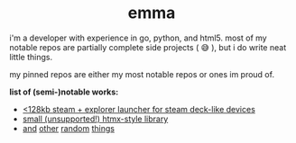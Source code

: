 <h1 align="center">
  <span>emma</span>
</h1>

i'm a developer with experience in go, python, and html5. most of my notable repos are partially complete side projects ( :sweat_smile: ), but i do write neat little things.

<!-- "current projects" my ass :trolley:
**current projects:** i get bored sometimes, so i hop between projects. here's the ones currently in my cycle
 - voicetraining_toolbox, a webapp that provides the tools you need to voice train
 - steamwebapi-ts, an implementation of valve's web api in typescript.
-->

my pinned repos are either my most notable repos or ones im proud of.

**list of (semi-)notable works:**

- [<128kb steam + explorer launcher for steam deck-like devices](https://github.com/overestimate/tiny-steam-big-picture-launcher)
- [small (unsupported!) htmx-style library](https://github.com/overestimate/fetchy-loader)
- [and](https://github.com/overestimate/twitter-to-bluesky) [other](https://github.com/overestimate/gd-save-tools) [random](https://github.com/overestimate/cs2utils) [things](https://gist.github.com/overestimate/9e3cbf86c69045419a19a739c7bd7f81)
